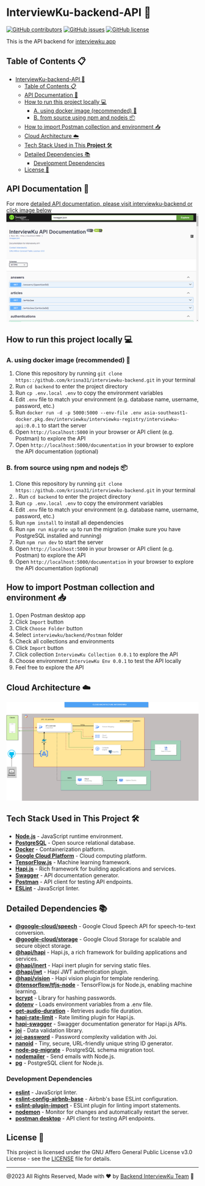 # InterviewKu-backend-API 🚀

[![GitHub contributors](https://img.shields.io/github/contributors/krisna31/interviewku.svg)](https://github.com/krisna31/interviewku/graphs/contributors)
[![GitHub issues](https://img.shields.io/github/issues/krisna31/interviewku.svg)](https://github.com/krisna31/interviewku/issues)
[![GitHub license](https://img.shields.io/github/license/krisna31/interviewku.svg)](https://github.com/krisna31/interviewku/blob/master/LICENSE)

This is the API backend for [interviewku app](https://github.com/krisna31/interviewku/tree/master/mobile-development)

## Table of Contents 📋

- [InterviewKu-backend-API 🚀](#interviewku-backend-api-)
  - [Table of Contents 📋](#table-of-contents-)
  - [API Documentation 📖](#api-documentation-)
  - [How to run this project locally 💻](#how-to-run-this-project-locally-)
    - [A. using docker image (recommended) 🐳](#a-using-docker-image-recommended-)
    - [B. from source using npm and nodejs 📦](#b-from-source-using-npm-and-nodejs-)
  - [How to import Postman collection and environment 📥](#how-to-import-postman-collection-and-environment-)
  - [Cloud Architecture ☁️](#cloud-architecture-️)
  - [Tech Stack Used in This **Project** 🛠️](#tech-stack-used-in-this-project-️)
  - [Detailed Dependencies 📚](#detailed-dependencies-)
    - [Development Dependencies](#development-dependencies)
  - [License 📄](#license-)

## API Documentation 📖

For more [detailed API documentation, please visit interviewku-backend or click image below](http://backup.interviewku.tech/documentation)
[![cloud architecture](./Pictures/API.png)](http://backup.interviewku.tech/documentation)

## How to run this project locally 💻

### A. using docker image (recommended) 🐳

1. Clone this repository by running `git clone https::/github.com/krisna31/interviewku-backend.git` in your terminal
2. Run `cd backend` to enter the project directory
3. Run `cp .env.local .env` to copy the environment variables
4. Edit `.env` file to match your environment (e.g. database name, username, password, etc.)
5. Run `docker run -d -p 5000:5000 --env-file .env asia-southeast1-docker.pkg.dev/interviewku/interviewku-registry/interviewku-api:0.0.1` to start the server
6. Open `http://localhost:5000` in your browser or API client (e.g. Postman) to explore the API
7. Open `http://localhost:5000/documentation` in your browser to explore the API documentation (optional)

### B. from source using npm and nodejs 📦

1. Clone this repository by running `git clone https::/github.com/krisna31/interviewku-backend.git` in your terminal
2. . Run `cd backend` to enter the project directory
3. Run `cp .env.local .env` to copy the environment variables
4. Edit `.env` file to match your environment (e.g. database name, username, password, etc.)
5. Run `npm install` to install all dependencies
6. Run `npm run migrate up` to run the migration (make sure you have PostgreSQL installed and running)
7. Run `npm run dev` to start the server
8. Open `http://localhost:5000` in your browser or API client (e.g. Postman) to explore the API
9. Open `http://localhost:5000/documentation` in your browser to explore the API documentation (optional)

## How to import Postman collection and environment 📥

1. Open Postman desktop app
2. Click `Import` button
3. Click `Choose Folder` button
4. Select `interviewku/backend/Postman` folder
5. Check all collections and environments
6. Click `Import` button
7. Click collection `InterviewKu Collection 0.0.1` to explore the API
8. Choose environment `InterviewKu Env 0.0.1` to test the API locally
9. Feel free to explore the API

## Cloud Architecture ☁️

![cloud architecture](./Pictures/CloudArchitecture.png)

## Tech Stack Used in This **Project** 🛠️

- **[Node.js](https://nodejs.org/en/)** - JavaScript runtime environment.
- **[PostgreSQL](https://www.postgresql.org/)** - Open source relational database.
- **[Docker](https://www.docker.com/)** - Containerization platform.
- **[Google Cloud Platform](https://cloud.google.com/)** - Cloud computing platform.
- **[TensorFlow.js](https://www.tensorflow.org/js)** - Machine learning framework.
- **[Hapi.js](https://hapi.dev/)** - Rich framework for building applications and services.
- **[Swagger](https://swagger.io/)** - API documentation generator.
- **[Postman](https://www.postman.com/)** - API client for testing API endpoints.
- **[ESLint](https://eslint.org/)** - JavaScript linter.

## Detailed Dependencies 📚

- **[@google-cloud/speech](https://www.npmjs.com/package/@google-cloud/speech)** - Google Cloud Speech API for speech-to-text conversion.
- **[@google-cloud/storage](https://www.npmjs.com/package/@google-cloud/storage)** - Google Cloud Storage for scalable and secure object storage.
- **[@hapi/hapi](https://www.npmjs.com/package/@hapi/hapi)** - Hapi.js, a rich framework for building applications and services.
- **[@hapi/inert](https://www.npmjs.com/package/@hapi/inert)** - Hapi inert plugin for serving static files.
- **[@hapi/jwt](https://www.npmjs.com/package/@hapi/jwt)** - Hapi JWT authentication plugin.
- **[@hapi/vision](https://www.npmjs.com/package/@hapi/vision)** - Hapi vision plugin for template rendering.
- **[@tensorflow/tfjs-node](https://www.npmjs.com/package/@tensorflow/tfjs-node)** - TensorFlow.js for Node.js, enabling machine learning.
- **[bcrypt](https://www.npmjs.com/package/bcrypt)** - Library for hashing passwords.
- **[dotenv](https://www.npmjs.com/package/dotenv)** - Loads environment variables from a .env file.
- **[get-audio-duration](https://www.npmjs.com/package/get-audio-duration)** - Retrieves audio file duration.
- **[hapi-rate-limit](https://www.npmjs.com/package/hapi-rate-limit)** - Rate limiting plugin for Hapi.js.
- **[hapi-swagger](https://www.npmjs.com/package/hapi-swagger)** - Swagger documentation generator for Hapi.js APIs.
- **[joi](https://www.npmjs.com/package/joi)** - Data validation library.
- **[joi-password](https://www.npmjs.com/package/joi-password)** - Password complexity validation with Joi.
- **[nanoid](https://www.npmjs.com/package/nanoid)** - Tiny, secure, URL-friendly unique string ID generator.
- **[node-pg-migrate](https://www.npmjs.com/package/node-pg-migrate)** - PostgreSQL schema migration tool.
- **[nodemailer](https://www.npmjs.com/package/nodemailer)** - Send emails with Node.js.
- **[pg](https://www.npmjs.com/package/pg)** - PostgreSQL client for Node.js.

### Development Dependencies

- **[eslint](https://www.npmjs.com/package/eslint)** - JavaScript linter.
- **[eslint-config-airbnb-base](https://www.npmjs.com/package/eslint-config-airbnb-base)** - Airbnb's base ESLint configuration.
- **[eslint-plugin-import](https://www.npmjs.com/package/eslint-plugin-import)** - ESLint plugin for linting import statements.
- **[nodemon](https://www.npmjs.com/package/nodemon)** - Monitor for changes and automatically restart the server.
- **[postman desktop](https://www.postman.com/)** - API client for testing API endpoints.

## License 📄

This project is licensed under the GNU Affero General Public License v3.0 License - see the [LICENSE](../LICENSE) file for details.

---

@2023 All Rights Reserved, Made with ❤️ by [Backend InterviewKu Team](https://github.com/krisna31/interviewku/graphs/contributors) 🤗
